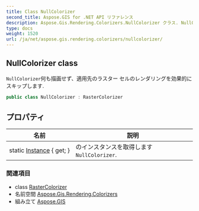 ```yaml
---
title: Class NullColorizer
second_title: Aspose.GIS for .NET API リファレンス
description: Aspose.Gis.Rendering.Colorizers.NullColorizer クラス. NullColorizer何も描画せず適用先のラスター セルのレンダリングを効果的にスキップします.
type: docs
weight: 1520
url: /ja/net/aspose.gis.rendering.colorizers/nullcolorizer/
---
```

## NullColorizer class

`NullColorizer`何も描画せず、適用先のラスター セルのレンダリングを効果的にスキップします.

```csharp
public class NullColorizer : RasterColorizer
```

## プロパティ

| 名前 | 説明 |
| --- | --- |
| static [Instance](../../aspose.gis.rendering.colorizers/nullcolorizer/instance/) { get; } | のインスタンスを取得します`NullColorizer`. |

### 関連項目

* class [RasterColorizer](../rastercolorizer/)
* 名前空間 [Aspose.Gis.Rendering.Colorizers](../../aspose.gis.rendering.colorizers/)
* 組み立て [Aspose.GIS](../../)


